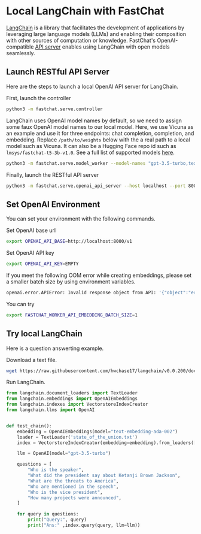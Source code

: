# Local LangChain with FastChat

[LangChain](https://python.langchain.com/en/latest/index.html) is a library that facilitates the development of applications by leveraging large language models (LLMs) and enabling their composition with other sources of computation or knowledge.
FastChat's OpenAI-compatible [API server](openai_api.md) enables using LangChain with open models seamlessly.

## Launch RESTful API Server

Here are the steps to launch a local OpenAI API server for LangChain.

First, launch the controller

```bash
python3 -m fastchat.serve.controller
```

LangChain uses OpenAI model names by default, so we need to assign some faux OpenAI model names to our local model.
Here, we use Vicuna as an example and use it for three endpoints: chat completion, completion, and embedding.
Replace `/path/to/weights` below with the a real path to a local model such as Vicuna.
It can also be a Hugging Face repo id such as `lmsys/fastchat-t5-3b-v1.0`.
See a full list of supported models [here](../README.md#supported-models).

```bash
python3 -m fastchat.serve.model_worker --model-names "gpt-3.5-turbo,text-davinci-003,text-embedding-ada-002" --model-path /path/to/weights
```

Finally, launch the RESTful API server

```bash
python3 -m fastchat.serve.openai_api_server --host localhost --port 8000
```

## Set OpenAI Environment

You can set your environment with the following commands.

Set OpenAI base url

```bash
export OPENAI_API_BASE=http://localhost:8000/v1
```

Set OpenAI API key

```bash
export OPENAI_API_KEY=EMPTY
```

If you meet the following OOM error while creating embeddings, please set a smaller batch size by using environment variables.

~~~bash
openai.error.APIError: Invalid response object from API: '{"object":"error","message":"**NETWORK ERROR DUE TO HIGH TRAFFIC. PLEASE REGENERATE OR REFRESH THIS PAGE.**\\n\\n(CUDA out of memory. Tried to allocate xxx MiB (GPU 0; xxx GiB total capacity; xxx GiB already allocated; xxx MiB free; xxx GiB reserved in total by PyTorch) If reserved memory is >> allocated memory try setting max_split_size_mb to avoid fragmentation.  See documentation for Memory Management and PYTORCH_CUDA_ALLOC_CONF)","code":50002}' (HTTP response code was 400)
~~~

You can try

~~~bash
export FASTCHAT_WORKER_API_EMBEDDING_BATCH_SIZE=1
~~~

## Try local LangChain

Here is a question answerting example.

Download a text file.

```bash
wget https://raw.githubusercontent.com/hwchase17/langchain/v0.0.200/docs/modules/state_of_the_union.txt
```

Run LangChain.

~~~py
from langchain.document_loaders import TextLoader
from langchain.embeddings import OpenAIEmbeddings
from langchain.indexes import VectorstoreIndexCreator
from langchain.llms import OpenAI


def test_chain():
    embedding = OpenAIEmbeddings(model="text-embedding-ada-002")
    loader = TextLoader('state_of_the_union.txt')
    index = VectorstoreIndexCreator(embedding=embedding).from_loaders([loader])

    llm = OpenAI(model="gpt-3.5-turbo")

    questions = [
        "Who is the speaker", 
        "What did the president say about Ketanji Brown Jackson", 
        "What are the threats to America", 
        "Who are mentioned in the speech",
        "Who is the vice president",
        "How many projects were announced",
    ]

    for query in questions:
        print("Query:", query)
        print("Ans:" ,index.query(query, llm=llm))
~~~
